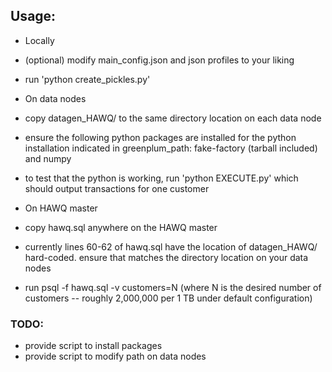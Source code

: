 ## Usage:
* Locally
 * (optional) modify main_config.json and json profiles to your liking
 * run 'python create_pickles.py'

* On data nodes
 * copy datagen_HAWQ/ to the same directory location on each data node
 * ensure the following python packages are installed for the python installation indicated in greenplum_path: fake-factory (tarball included) and numpy
 * to test that the python is working, run 'python EXECUTE.py' which should output transactions for one customer 

* On HAWQ master
 * copy hawq.sql anywhere on the HAWQ master
 * currently lines 60-62 of hawq.sql have the location of datagen_HAWQ/ hard-coded. ensure that matches the directory location on your data nodes
 * run psql -f hawq.sql -v customers=N (where N is the desired number of customers -- roughly 2,000,000 per 1 TB under default configuration)

### TODO:
* provide script to install packages
* provide script to modify path on data nodes
